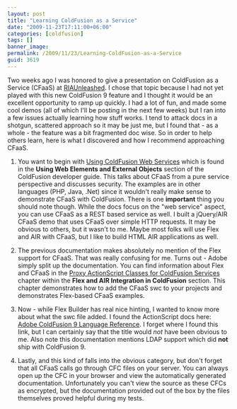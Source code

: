 ```yaml
---
layout: post
title: "Learning ColdFusion as a Service"
date: "2009-11-23T17:11:00+06:00"
categories: [coldfusion]
tags: []
banner_image: 
permalink: /2009/11/23/Learning-ColdFusion-as-a-Service
guid: 3619
---
```


Two weeks ago I was honored to give a presentation on ColdFusion as a Service (CFaaS) at <a href="http://www.riaunleashed.com">RIAUnleashed</a>. I chose that topic because I had not yet played with this new ColdFusion 9 feature and I thought it would be an excellent opportunity to ramp up quickly. I had a lot of fun, and made some cool demos (all of which I'll be posting in the next few weeks) but I ran into a few issues actually learning how stuff works. I tend to attack docs in a shotgun, scattered approach so it may be just me, but I found that - as a whole - the feature was a bit fragmented doc wise. So in order to help others learn, here is what I discovered and how I recommend approaching CFaaS.
<!--more-->
1) You want to begin with <a href="http://help.adobe.com/en_US/ColdFusion/9.0/Developing/WSfd7453be0f56bba4-27c63377122e3f5e296-8000.html">Using ColdFusion Web Services</a> which is found in the <b>Using Web Elements and External Objects</b> section of the ColdFusion developer guide. This talks about CFaaS from a pure service perspective and discusses security. The examples are in other languages (PHP, Java, .Net) since it wouldn't really make sense to demonstrate CFaaS with ColdFusion. There is one <b>important</b> thing you should note though. While the docs focus on the "web service" aspect, you can use CFaaS as a REST based service as well. I built a jQuery/AIR CFaaS demo that uses CFaaS over simple HTTP requests. It may be obvious to others, but it wasn't to me. Maybe most folks will use Flex and AIR with CFaaS, but I like to build HTML AIR applications as well.

2) The previous documentation makes absolutely no mention of the Flex support for CFaaS. That was really confusing for me. Turns out - Adobe simply split up the documentation. You can find information about Flex and CFaaS in the <a href="http://help.adobe.com/en_US/ColdFusion/9.0/Developing/WS45F7E41F-825B-4fcd-B96D-D5B7E2107E7E.html">Proxy ActionScript Classes for ColdFusion Services</a> chapter within the <b>Flex and AIR Integration in ColdFusion</b> section. This chapter demonstrates how to add the CFaaS swc to your projects and demonstrates Flex-based CFaaS examples. 

3) Now - while Flex Builder has real nice hinting, I wanted to know more about what the swc file added. I found the ActionScript docs here: <a href="http://help.adobe.com/en_US/AS3LCR/ColdFusion_9.0/">Adobe ColdFusion 9 Language Reference</a>. I forget where I found this link, but I can certainly say that the title would <i>not</i> have been obvious to me. Also note this documentation mentions LDAP support which did <b>not</b> ship with ColdFusion 9.

4) Lastly, and this kind of falls into the obvious category, but don't forget that all CFaaS calls go through CFC files on your server. You can always open up the CFC in your browser and view the automatically generated documentation. Unfortunately you can't view the source as these CFCs as encrypted, but the documentation provided out of the box by the files themselves proved helpful during my tests.